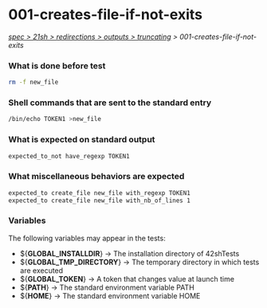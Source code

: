 # 001-creates-file-if-not-exits

*[spec > 21sh > redirections > outputs > truncating](..) > 001-creates-file-if-not-exits*

### What is done before test

```bash
rm -f new_file
```

### Shell commands that are sent to the standard entry

```bash
/bin/echo TOKEN1 >new_file

```

### What is expected on standard output

```bash
expected_to_not have_regexp TOKEN1

```

### What miscellaneous behaviors are expected

```bash
expected_to create_file new_file with_regexp TOKEN1
expected_to create_file new_file with_nb_of_lines 1
```

### Variables

The following variables may appear in the tests:

* ${**GLOBAL_INSTALLDIR**} -> The installation directory of 42shTests
* ${**GLOBAL_TMP_DIRECTORY**} -> The temporary directory in which tests are executed
* ${**GLOBAL_TOKEN**} -> A token that changes value at launch time
* ${**PATH**} -> The standard environment variable PATH
* ${**HOME**} -> The standard environment variable HOME
